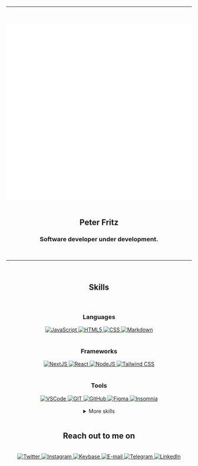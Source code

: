 <div align="center">
  <hr />
  <br />
  <br />
  <a href="https://ptr.red/readme">
    <img alt="an animated barcode with 'ptr' written on it" src="ptr_animated.svg">
  </a>
  <br />
  <br />
  <h2>Peter Fritz</h2>
  <h3>Software developer under development.</h3>
  <br />
  <hr />
  <br />
  <h2>Skills</h2>

  </br>

  <div>
    <h3>Languages</h3>
    <a href="#">
      <img alt="JavaScript" src="https://img.shields.io/badge/JAVASCRIPT-000000?style=for-the-badge&logo=javascript&logoColor=F7DF1E">
    </a>
    <a href="#">
      <img alt="HTML5" src="https://img.shields.io/badge/HTML-000000?style=for-the-badge&logo=html5&logoColor=E34F26">
    </a>
    <a href="#">
      <img alt="CSS" src="https://img.shields.io/badge/CSS-000000?style=for-the-badge&logo=css3&logoColor=1572B6">
    </a>
    <a href="#">
      <img alt="Markdown" src="https://img.shields.io/badge/MARKDOWN-000000?style=for-the-badge&logo=markdown&logoColor=white">
    </a>
  </div>

  <br />

  <div>
    <h3>Frameworks</h3>
    <a href="#">
      <img alt="NextJS" src="https://img.shields.io/badge/NEXTJS-000000?style=for-the-badge&logo=next.js&logoColor=white">
    </a>
    <a href="#">
      <img alt="React" src="https://img.shields.io/badge/REACT-000000?style=for-the-badge&logo=react&logoColor=61DAFB">
    </a>
    <a href="#">
      <img alt="NodeJS" src="https://img.shields.io/badge/NODEJS-000000?style=for-the-badge&logo=node.js&logoColor=339933">
    </a>
    <a href="#">
      <img alt="Tailwind CSS" src="https://img.shields.io/badge/TAILWIND%20CSS-000000?style=for-the-badge&logo=tailwindcss&logoColor=06B6D4">
    </a>
  </div>

  <br />

  <div>
    <h3>Tools</h3>
    <a href="#">
      <img alt="VSCode" src="https://img.shields.io/badge/VSCODE-000000?style=for-the-badge&logo=visualstudiocode&logoColor=007ACC">
    </a>
    <a href="#">
      <img alt="GIT" src="https://img.shields.io/badge/GIT-000000?style=for-the-badge&logo=git&logoColor=F05032">
    </a>
    <a href="#">
      <img alt="GitHub" src="https://img.shields.io/badge/GITHUB-000000?style=for-the-badge&logo=github&logoColor=FFFFFF">
    </a>
    <a href="#">
      <img alt="Figma" src="https://img.shields.io/badge/FIGMA-000000?style=for-the-badge&logo=figma&logoColor=F24E1E">
    </a>
    <a href="#">
      <img alt="Insomnia" src="https://img.shields.io/badge/INSOMNIA-000000?style=for-the-badge&logo=insomnia&logoColor=4000BF">
    </a>
  </div>
  
  <br />

  <details>
    <summary>More skills</summary>
    <br />
    <div>
      <h3>Hosting and deployment</h3>
      <a href="#">
        <img alt="Google Domains" src="https://img.shields.io/badge/GOOGLE%20DOMAINS-000000?style=for-the-badge&logo=googledomains&logoColor=4285F4">
      </a>
      <a href="#">
        <img alt="Cloudflare" src="https://img.shields.io/badge/CLOUDFLARE-000000?style=for-the-badge&logo=cloudflare&logoColor=F38020">
      </a>
      <a href="#">
        <img alt="Vercel" src="https://img.shields.io/badge/VERCEL-000000?style=for-the-badge&logo=vercel&logoColor=FFFFFF">
      </a>
      <a href="#">
        <img alt="AWS" src="https://img.shields.io/badge/AWS-000000?style=for-the-badge&logo=amazonaws&logoColor=FFFFFF">
      </a>
    </div>
    <br/>
    <div>
      <h3>Operating Systems</h3>
      <a href="#">
        <img alt="Linux" src="https://img.shields.io/badge/LINUX-000000?style=for-the-badge&logo=linux&logoColor=FCC624">
      </a>
      <a href="#">
        <img alt="Ubuntu" src="https://img.shields.io/badge/UBUNTU-000000?style=for-the-badge&logo=ubuntu&logoColor=E95420">
      </a>
      <a href="#">
        <img alt="Windows" src="https://img.shields.io/badge/WINDOWS-000000?style=for-the-badge&logo=windows&logoColor=0078D6">
      </a>
    </div>
    <br />
    <details>
      <summary>Learning / Work in Progess</summary>
      <br />
      <div>
      <h3>Frameworks</h3>
        <a href="#">
          <img alt="NestJS" src="https://img.shields.io/badge/NESTJS-000000?style=for-the-badge&logo=nestjs&logoColor=E0234E">
        </a>
        <a href="#">
          <img alt="Svelte" src="https://img.shields.io/badge/SVELTE-000000?style=for-the-badge&logo=svelte&logoColor=FF3E00">
        </a>
      </div>
      <br />
      <div>
        <h3>Tools</h3>
        <a href="#">
          <img alt="Docker" src="https://img.shields.io/badge/DOCKER-000000?style=for-the-badge&logo=docker&logoColor=2496ED">
        </a>
        <a href="#">
          <img alt="Jest" src="https://img.shields.io/badge/JEST-000000?style=for-the-badge&logo=jest&logoColor=C21325">
        </a>
        <a href="#">
          <img alt="Cypress" src="https://img.shields.io/badge/CYPRESS-000000?style=for-the-badge&logo=cypress&logoColor=white">
        </a>
      </div>
      <br />
      <div>
        <h3>Operating Systems</h3>
        <a href="#">
          <img alt="Arch Linux" src="https://img.shields.io/badge/ARCH%20LINUX-000000?style=for-the-badge&logo=archlinux&logoColor=1793D1">
        </a>
      </div>
      <br />
      <div>
        <h3>Security</h3>
        <a href="#">
          <img alt="OWASP" src="https://img.shields.io/badge/OWASP-000000?style=for-the-badge&logo=owasp&logoColor=FFFFFF">
        </a>
        <a href="#">
          <img alt="Wireshark" src="https://img.shields.io/badge/WIRESHARK-000000?style=for-the-badge&logo=wireshark&logoColor=1679A7">
        </a>
      </div>
    </details>
  </details>

  <br />

  <div>
    <h2>Reach out to me on</h2>
    <br />
    <a href="https://ptr.red/tt" target="_blank" rel="noopener noreferrer">
      <img alt="Twitter" src="https://img.shields.io/badge/TWITTER-1DA1F2?style=for-the-badge&logo=twitter&logoColor=FFFFFF" />
    </a>
    <a href="https://ptr.red/ig" target="_blank" rel="noopener noreferrer">
      <img alt="Instagram" src="https://img.shields.io/badge/INSTAGRAM-E4405F?style=for-the-badge&logo=instagram&logoColor=FFFFFF" />
    </a>
    <a href="https://ptr.red/kb" target="_blank" rel="noopener noreferrer">
      <img alt="Keybase" src="https://img.shields.io/badge/KEYBASE-33A0FF?style=for-the-badge&logo=keybase&logoColor=FFFFFF" />
    </a>
    <a href="mailto:me@peterfritz.dev" target="_blank" rel="noopener noreferrer">
      <img alt="E-mail" src="https://img.shields.io/badge/EMAIL-EA4335?style=for-the-badge&logo=gmail&logoColor=FFFFFF" />
    </a>
    <a href="https://ptr.red/tg" target="_blank" rel="noopener noreferrer">
      <img alt="Telegram" src="https://img.shields.io/badge/TELEGRAM-26A5E4?style=for-the-badge&logo=telegram&logoColor=FFFFFF" />
    </a>
    <a href="https://ptr.red/in" target="_blank" rel="noopener noreferrer">
      <img alt="LinkedIn" src="https://img.shields.io/badge/LINKEDIN-0A66C2?style=for-the-badge&logo=linkedin&logoColor=FFFFFF" />
    </a>
  </div>
  
</div>
